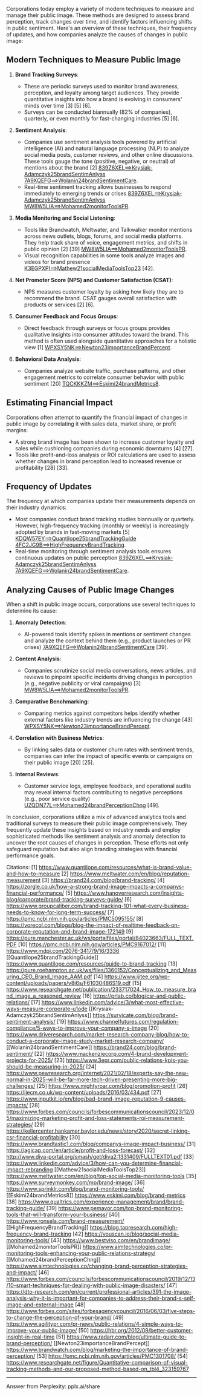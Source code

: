Corporations today employ a variety of modern techniques to measure and manage their public image. These methods are designed to assess brand perception, track changes over time, and identify factors influencing shifts in public sentiment. Here's an overview of these techniques, their frequency of updates, and how companies analyze the causes of changes in public image:

## **Modern Techniques to Measure Public Image**
1. **Brand Tracking Surveys**:
   - These are periodic surveys used to monitor brand awareness, perception, and loyalty among target audiences. They provide quantitative insights into how a brand is evolving in consumers' minds over time [3] [5] [6].
   - Surveys can be conducted biannually (82% of companies), quarterly, or even monthly for fast-changing industries [5] [6].

2. **Sentiment Analysis**:
   - Companies use sentiment analysis tools powered by artificial intelligence (AI) and natural language processing (NLP) to analyze social media posts, customer reviews, and other online discussions. These tools gauge the tone (positive, negative, or neutral) of mentions about the brand [2] [839Z6XEL==>Krysiak-Adamczyk25brandSentimAnlyss](zotero://select/library/items/839Z6XEL) [7A9XQEFG==>Wolanin24brandSentimentCare](zotero://select/library/items/7A9XQEFG).
   - Real-time sentiment tracking allows businesses to respond immediately to emerging trends or crises [839Z6XEL==>Krysiak-Adamczyk25brandSentimAnlyss](zotero://select/library/items/839Z6XEL) [MW8W5LIA==>Mohamed2monitorToolsPR](zotero://select/library/items/MW8W5LIA).

3. **Media Monitoring and Social Listening**:
   - Tools like Brandwatch, Meltwater, and Talkwalker monitor mentions across news outlets, blogs, forums, and social media platforms. They help track share of voice, engagement metrics, and shifts in public opinion [2] [39] [MW8W5LIA==>Mohamed2monitorToolsPR](zotero://select/library/items/MW8W5LIA).
   - Visual recognition capabilities in some tools analyze images and videos for brand presence [K3EGPXPI==>Mathew21socialMediaToolsTop23](zotero://select/library/items/K3EGPXPI) [42].

4. **Net Promoter Score (NPS) and Customer Satisfaction (CSAT)**:
   - NPS measures customer loyalty by asking how likely they are to recommend the brand. CSAT gauges overall satisfaction with products or services [2] [6].

5. **Consumer Feedback and Focus Groups**:
   - Direct feedback through surveys or focus groups provides qualitative insights into consumer attitudes toward the brand. This method is often used alongside quantitative approaches for a holistic view [1] [WPXSY5NK==>Newton23importanceBrandPercept](zotero://select/library/items/WPXSY5NK).

6. **Behavioral Data Analysis**:
   - Companies analyze website traffic, purchase patterns, and other engagement metrics to correlate consumer behavior with public sentiment [20] [TQCKKKZM==>Eskimi24brandMetrics8](zotero://select/library/items/TQCKKKZM).

## **Estimating Financial Impact**
Corporations often attempt to quantify the financial impact of changes in public image by correlating it with sales data, market share, or profit margins:
- A strong brand image has been shown to increase customer loyalty and sales while cushioning companies during economic downturns [4] [27].
- Tools like profit-and-loss analysis or ROI calculations are used to assess whether changes in brand perception lead to increased revenue or profitability [28] [33].

## **Frequency of Updates**
The frequency at which companies update their measurements depends on their industry dynamics:
- Most companies conduct brand tracking studies biannually or quarterly. However, high-frequency tracking (monthly or weekly) is increasingly adopted by brands in fast-moving markets [5] [KDQW57EY==>Quantilope25brandTrackingGuide](zotero://select/library/items/KDQW57EY) [4FC2JG9B==>HighFrequencyBrandTracking](zotero://select/library/items/4FC2JG9B).
- Real-time monitoring through sentiment analysis tools ensures continuous updates on public perception [839Z6XEL==>Krysiak-Adamczyk25brandSentimAnlyss](zotero://select/library/items/839Z6XEL) [7A9XQEFG==>Wolanin24brandSentimentCare](zotero://select/library/items/7A9XQEFG).

## **Analyzing Causes of Public Image Changes**
When a shift in public image occurs, corporations use several techniques to determine its cause:
1. **Anomaly Detection**:
   - AI-powered tools identify spikes in mentions or sentiment changes and analyze the context behind them (e.g., product launches or PR crises) [7A9XQEFG==>Wolanin24brandSentimentCare](zotero://select/library/items/7A9XQEFG) [39].
   
2. **Content Analysis**:
   - Companies scrutinize social media conversations, news articles, and reviews to pinpoint specific incidents driving changes in perception (e.g., negative publicity or viral campaigns) [3] [MW8W5LIA==>Mohamed2monitorToolsPR](zotero://select/library/items/MW8W5LIA).

3. **Comparative Benchmarking**:
   - Comparing metrics against competitors helps identify whether external factors like industry trends are influencing the change [43] [WPXSY5NK==>Newton23importanceBrandPercept](zotero://select/library/items/WPXSY5NK).

4. **Correlation with Business Metrics**:
   - By linking sales data or customer churn rates with sentiment trends, companies can infer the impact of specific events or campaigns on their public image [20] [25].

5. **Internal Reviews**:
   - Customer service logs, employee feedback, and operational audits may reveal internal factors contributing to negative perceptions (e.g., poor service quality) [UZQDN77L==>Mohamed24brandPerceptionChng](zotero://select/library/items/UZQDN77L) [49].

In conclusion, corporations utilize a mix of advanced analytics tools and traditional surveys to measure their public image comprehensively. They frequently update these insights based on industry needs and employ sophisticated methods like sentiment analysis and anomaly detection to uncover the root causes of changes in perception. These efforts not only safeguard reputation but also align branding strategies with financial performance goals.

Citations:
[1] https://www.quantilope.com/resources/what-is-brand-value-and-how-to-measure
[2] https://www.meltwater.com/en/blog/reputation-measurement
[3] https://brand24.com/blog/brand-tracking/
[4] https://zorgle.co.uk/how-a-strong-brand-image-impacts-a-companys-financial-performance/
[5] https://www.hanoverresearch.com/insights-blog/corporate/brand-tracking-surveys-guide/
[6] https://www.groupcaliber.com/brand-tracking-101-what-every-business-needs-to-know-for-long-term-success/
[7] https://pmc.ncbi.nlm.nih.gov/articles/PMC5095155/
[8] https://vorecol.com/blogs/blog-the-impact-of-realtime-feedback-on-corporate-reputation-and-brand-image-172149
[9] https://pure.manchester.ac.uk/ws/portalfiles/portal/84023663/FULL_TEXT.PDF
[10] https://pmc.ncbi.nlm.nih.gov/articles/PMC9167012/
[11] https://www.mdpi.com/2076-3417/9/16/3336
[[Quantilope25brandTrackingGuide]] https://www.quantilope.com/resources/guide-to-brand-tracking
[13] https://pure.roehampton.ac.uk/ws/files/1360152/Conceptualizing_and_Measuring_CEO_Brand_Image_AAM.pdf
[14] https://www.ijitee.org/wp-content/uploads/papers/v8i6s/F61030486S19.pdf
[15] https://www.researchgate.net/publication/233717024_How_to_measure_brand_image_a_reasoned_review
[16] https://prlab.co/blog/csr-and-public-relations/
[17] https://www.linkedin.com/advice/3/what-most-effective-ways-measure-corporate-u1ode
[[Krysiak-Adamczyk25brandSentimAnlyss]] https://survicate.com/blog/brand-sentiment-analysis/
[19] https://www.channelfutures.com/regulation-compliance/5-ways-to-improve-your-company-s-image
[20] https://www.driveresearch.com/market-research-company-blog/how-to-conduct-a-corporate-image-study-market-research-company/
[[Wolanin24brandSentimentCare]] https://brand24.com/blog/brand-sentiment/
[22] https://www.mackenziecorp.com/4-brand-development-projects-for-2025/
[23] https://www.3epr.com/public-relations-kpis-you-should-be-measuring-in-2025/
[24] https://www.pewresearch.org/internet/2021/02/18/experts-say-the-new-normal-in-2025-will-be-far-more-tech-driven-presenting-more-big-challenges/
[25] https://www.mightyroar.com/blog/promotion-profit
[26] https://ijecm.co.uk/wp-content/uploads/2016/03/434.pdf
[27] https://www.inputkit.io/en/blog/bad-brand-image-reputation-9-causes-impacts/
[28] https://www.forbes.com/councils/forbescommunicationscouncil/2023/12/05/maximizing-marketing-profit-and-loss-statements-roi-measurement-strategies/
[29] https://kellercenter.hankamer.baylor.edu/news/story/2020/secret-linking-csr-financial-profitability
[30] https://www.brandtastic1.com/blog/companys-image-impact-business/
[31] https://agicap.com/en/article/profit-and-loss-forecast/
[32] http://www.diva-portal.org/smash/get/diva2:1331409/FULLTEXT01.pdf
[33] https://www.linkedin.com/advice/3/how-can-you-determine-financial-impact-rebranding
[[Mathew21socialMediaToolsTop23]] https://www.meltwater.com/en/blog/top-social-media-monitoring-tools
[35] https://www.surveymonkey.com/mp/brand-image/
[36] https://www.sprinklr.com/blog/brand-monitoring-tools/
[[Eskimi24brandMetrics8]] https://www.eskimi.com/blog/brand-metrics
[38] https://www.qualtrics.com/experience-management/brand/brand-tracking-guide/
[39] https://www.pemavor.com/top-brand-monitoring-tools-that-will-transform-your-business/
[40] https://www.ronsela.com/brand-measurement/
[[HighFrequencyBrandTracking]] https://blog.tapresearch.com/high-frequency-brand-tracking
[42] https://youscan.io/blog/social-media-monitoring-tools/
[43] https://www.bestviso.com/en/brandimage/
[[Mohamed2monitorToolsPR]] https://www.aimtechnologies.co/pr-monitoring-tools-enhancing-your-public-relations-strategy/
[[Mohamed24brandPerceptionChng]] https://www.aimtechnologies.co/changing-brand-perception-strategies-and-impact/
[46] https://www.forbes.com/councils/forbescommunicationscouncil/2019/12/13/10-smart-techniques-for-dealing-with-public-image-disasters/
[47] https://dto-research.com/en/current/professional-articles/391-the-image-analysis-why-it-is-important-for-companies-to-address-their-brand-s-self-image-and-external-image
[48] https://www.forbes.com/sites/forbesagencycouncil/2016/06/03/five-steps-to-change-the-perception-of-your-brand/
[49] https://www.agilitypr.com/pr-news/public-relations/4-simple-ways-to-improve-your-public-image/
[50] https://hbr.org/2012/09/better-customer-insight-in-real-time
[51] https://www.radarr.com/blog/ultimate-guide-to-brand-perception/
[[Newton23importanceBrandPercept]] https://www.brandwatch.com/blog/marketing-the-importance-of-brand-perception/
[53] https://pmc.ncbi.nlm.nih.gov/articles/PMC1301708/
[54] https://www.researchgate.net/figure/Quantitative-comparison-of-visual-tracking-methods-and-our-proposed-method-based-on_tbl4_323159767

---
Answer from Perplexity: pplx.ai/share
